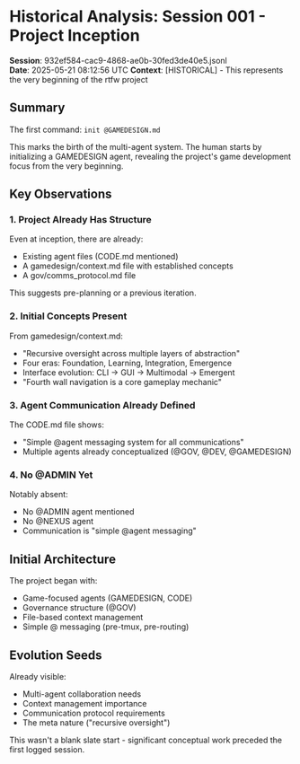 # Historical Analysis: Session 001 - Project Inception
**Session**: 932ef584-cac9-4868-ae0b-30fed3de40e5.jsonl  
**Date**: 2025-05-21 08:12:56 UTC
**Context**: [HISTORICAL] - This represents the very beginning of the rtfw project

## Summary
The first command: `init @GAMEDESIGN.md`

This marks the birth of the multi-agent system. The human starts by initializing a GAMEDESIGN agent, revealing the project's game development focus from the very beginning.

## Key Observations

### 1. Project Already Has Structure
Even at inception, there are already:
- Existing agent files (CODE.md mentioned)
- A gamedesign/context.md file with established concepts
- A gov/comms_protocol.md file

This suggests pre-planning or a previous iteration.

### 2. Initial Concepts Present
From gamedesign/context.md:
- "Recursive oversight across multiple layers of abstraction"
- Four eras: Foundation, Learning, Integration, Emergence
- Interface evolution: CLI → GUI → Multimodal → Emergent
- "Fourth wall navigation is a core gameplay mechanic"

### 3. Agent Communication Already Defined
The CODE.md file shows:
- "Simple @agent messaging system for all communications"
- Multiple agents already conceptualized (@GOV, @DEV, @GAMEDESIGN)

### 4. No @ADMIN Yet
Notably absent:
- No @ADMIN agent mentioned
- No @NEXUS agent
- Communication is "simple @agent messaging"

## Initial Architecture
The project began with:
- Game-focused agents (GAMEDESIGN, CODE)
- Governance structure (@GOV)
- File-based context management
- Simple @ messaging (pre-tmux, pre-routing)

## Evolution Seeds
Already visible:
- Multi-agent collaboration needs
- Context management importance
- Communication protocol requirements
- The meta nature ("recursive oversight")

This wasn't a blank slate start - significant conceptual work preceded the first logged session.
